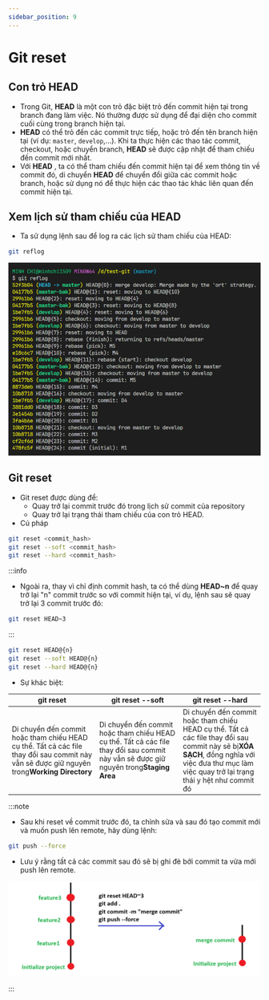 ```yaml
---
sidebar_position: 9
---
```


# Git reset

## Con trỏ HEAD

- Trong Git, **HEAD** là một con trỏ đặc biệt trỏ đến commit hiện tại trong branch đang làm việc. Nó thường được sử dụng để đại diện cho commit cuối cùng trong branch hiện tại.
- **HEAD** có thể trỏ đến các commit trực tiếp, hoặc trỏ đến tên branch hiện tại (ví dụ: `master`, `develop`,...). Khi ta thực hiện các thao tác commit, checkout, hoặc chuyển branch, **HEAD** sẽ được cập nhật để tham chiếu đến commit mới nhất.
- Với **HEAD** , ta có thể tham chiếu đến commit hiện tại để xem thông tin về commit đó, di chuyển **HEAD** để chuyển đổi giữa các commit hoặc branch, hoặc sử dụng nó để thực hiện các thao tác khác liên quan đến commit hiện tại.

## Xem lịch sử tham chiếu của HEAD

- Ta sử dụng lệnh sau để log ra các lịch sử tham chiếu của HEAD:

```bash
git reflog
```

![1700064410001](image/git-reset/1700064410001.png)

## Git reset

- Git reset được dùng để:
  - Quay trở lại commit trước đó trong lịch sử commit của repository
  - Quay trở lại trạng thái tham chiếu của con trỏ HEAD.
- Cú pháp

```bash
git reset <commit_hash>
git reset --soft <commit_hash>
git reset --hard <commit_hash>
```

:::info

- Ngoài ra, thay vì chỉ định commit hash, ta có thể dùng **HEAD~n** để quay trở lại "n" commit trước so với commit hiện tại, ví dụ, lệnh sau sẽ quay trở lại 3 commit trước đó:

```bash
git reset HEAD~3
```

:::

```bash
git reset HEAD@{n}
git reset --soft HEAD@{n}
git reset --hard HEAD@{n}
```

- Sự khác biệt:

| git reset                                                                                                                                   | git reset --soft                                                                                                                       | git reset --hard                                                                                                                                                                                  |
| ------------------------------------------------------------------------------------------------------------------------------------------- | -------------------------------------------------------------------------------------------------------------------------------------- | ------------------------------------------------------------------------------------------------------------------------------------------------------------------------------------------------- |
| Di chuyển đến commit hoặc tham chiếu HEAD cụ thể. Tất cả các file thay đổi sau commit này vẫn sẽ được giữ nguyên trong**Working Directory** | Di chuyển đến commit hoặc tham chiếu HEAD cụ thể. Tất cả các file thay đổi sau commit này vẫn sẽ được giữ nguyên trong**Staging Area** | Di chuyển đến commit hoặc tham chiếu HEAD cụ thể. Tất cả các file thay đổi sau commit này sẽ bị**XÓA SẠCH**, đồng nghĩa với việc đưa thư mục làm việc quay trở lại trạng thái y hệt như commit đó |

:::note

- Sau khi reset về commit trước đó, ta chỉnh sửa và sau đó tạo commit mới và muốn push lên remote, hãy dùng lệnh:

```bash
git push --force
```

- Lưu ý rằng tất cả các commit sau đó sẽ bị ghi đè bởi commit ta vừa mới push lên remote.

![1710054526478](image/git-reset/1710054526478.png)

:::
